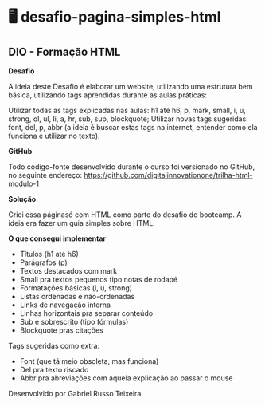 # 🖥️ desafio-pagina-simples-html

## DIO - Formação HTML


__Desafio__

A ideia deste Desafio é elaborar um website, utilizando uma estrutura bem básica, utilizando tags aprendidas durante as aulas práticas:
 
Utilizar todas as tags explicadas nas aulas: h1 até h6, p, mark, small, i, u, strong, ol, ul, li, a, hr, sub, sup, blockquote;
Utilizar novas tags sugeridas: font, del, p, abbr (a ideia é buscar estas tags na internet, entender como ela funciona e utilizar no texto).

__GitHub__

Todo código-fonte desenvolvido durante o curso foi versionado no GitHub, no seguinte endereço:
https://github.com/digitalinnovationone/trilha-html-modulo-1
 

__Solução__

Criei essa páginasó com HTML como parte do desafio do bootcamp. A ideia era fazer um guia simples sobre HTML.

__O que consegui implementar__

- Títulos (h1 até h6) 
- Parágrafos (p) 
- Textos destacados com mark 
- Small pra textos pequenos tipo notas de rodapé 
- Formatações básicas (i, u, strong) 
- Listas ordenadas e não-ordenadas 
- Links de navegação interna
- Linhas horizontais pra separar conteúdo 
- Sub e sobrescrito (tipo fórmulas)
- Blockquote pras citações

 Tags sugeridas como extra:
- Font (que tá meio obsoleta, mas funciona)
- Del pra texto riscado
- Abbr pra abreviações com aquela explicação ao passar o mouse

Desenvolvido por Gabriel Russo Teixeira.
